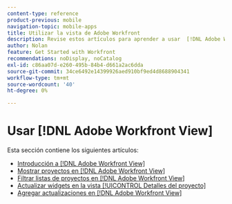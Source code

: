 ```yaml
---
content-type: reference
product-previous: mobile
navigation-topic: mobile-apps
title: Utilizar la vista de Adobe Workfront
description: Revise estos artículos para aprender a usar  [!DNL Adobe Workfront] Ver.
author: Nolan
feature: Get Started with Workfront
recommendations: noDisplay, noCatalog
exl-id: c86aa07d-e260-495b-84b4-d661a2ac6dda
source-git-commit: 34ce6492e14399926aed910bf9ed4d8688904341
workflow-type: tm+mt
source-wordcount: '40'
ht-degree: 0%

---
```


# Usar [!DNL Adobe Workfront View]

Esta sección contiene los siguientes artículos:

* [Introducción a  [!DNL Adobe Workfront View]](../../../workfront-basics/mobile-apps/using-workfront-view/get-started-with-workfront-view.md)
* [Mostrar proyectos en  [!DNL Adobe Workfront View]](../../../workfront-basics/mobile-apps/using-workfront-view/display-projects-in-wokrfont-view.md)
* [Filtrar listas de proyectos en  [!DNL Adobe Workfront View]](../../../workfront-basics/mobile-apps/using-workfront-view/filter-project-lists-in-workfront-view.md)
* [Actualizar widgets en la vista [!UICONTROL Detalles del proyecto]](../../../workfront-basics/mobile-apps/using-workfront-view/update-widgets-in-workfront-view.md)
* [Agregar actualizaciones en  [!DNL Adobe Workfront View]](../../../workfront-basics/mobile-apps/using-workfront-view/add-updates-in-workfront-view.md)
